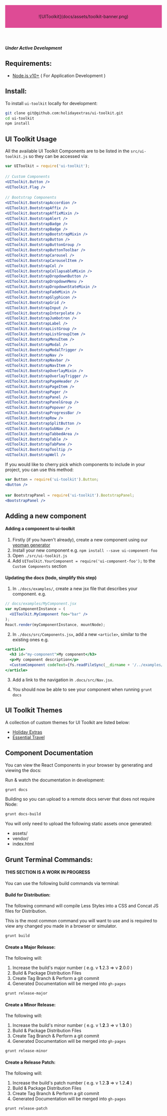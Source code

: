 <header style="background: rgb(222,75,149);padding:2em;text-align:center">
  ![UIToolkit](docs/assets/toolkit-banner.png)
</header>

##### Under Active Development

Requirements:
---

* [Node.js v10+](http://nodejs.org/) ( For Application Development )

Install:
---

To install `ui-toolkit` locally for development:

```bash
git clone git@github.com:holidayextras/ui-toolkit.git
cd ui-toolkit
npm install
```

UI Toolkit Usage
---

All the available UI Toolkit Components are to be listed in the `src/ui-toolkit.js` so they can be accessed via:

```jsx
var UIToolkit = require('ui-toolkit');

// Custom Components
<UIToolkit.Button />
<UIToolkit.Flag />

// Bootstrap Components
<UIToolkit.BootstrapAccordion />
<UIToolkit.BootstrapAffix />
<UIToolkit.BootstrapAffixMixin />
<UIToolkit.BootstrapAlert />
<UIToolkit.BootstrapBadge />
<UIToolkit.BootstrapBadge />
<UIToolkit.BootstrapBootstrapMixin />
<UIToolkit.BootstrapButton />
<UIToolkit.BootstrapButtonGroup />
<UIToolkit.BootstrapButtonToolbar />
<UIToolkit.BootstrapCarousel />
<UIToolkit.BootstrapCarouselItem />
<UIToolkit.BootstrapCol />
<UIToolkit.BootstrapCollapsableMixin />
<UIToolkit.BootstrapDropdownButton />
<UIToolkit.BootstrapDropdownMenu />
<UIToolkit.BootstrapDropdownStateMixin />
<UIToolkit.BootstrapFadeMixin />
<UIToolkit.BootstrapGlyphicon />
<UIToolkit.BootstrapGrid />
<UIToolkit.BootstrapInput />
<UIToolkit.BootstrapInterpolate />
<UIToolkit.BootstrapJumbotron />
<UIToolkit.BootstrapLabel />
<UIToolkit.BootstrapListGroup />
<UIToolkit.BootstrapListGroupItem />
<UIToolkit.BootstrapMenuItem />
<UIToolkit.BootstrapModal />
<UIToolkit.BootstrapModalTrigger />
<UIToolkit.BootstrapNav />
<UIToolkit.BootstrapNavbar />
<UIToolkit.BootstrapNavItem />
<UIToolkit.BootstrapOverlayMixin />
<UIToolkit.BootstrapOverlayTrigger />
<UIToolkit.BootstrapPageHeader />
<UIToolkit.BootstrapPageItem />
<UIToolkit.BootstrapPager />
<UIToolkit.BootstrapPanel />
<UIToolkit.BootstrapPanelGroup />
<UIToolkit.BootstrapPopover />
<UIToolkit.BootstrapProgressBar />
<UIToolkit.BootstrapRow />
<UIToolkit.BootstrapSplitButton />
<UIToolkit.BootstrapSubNav />
<UIToolkit.BootstrapTabbedArea />
<UIToolkit.BootstrapTable />
<UIToolkit.BootstrapTabPane />
<UIToolkit.BootstrapTooltip />
<UIToolkit.BootstrapWell />
```

If you would like to cherry pick which components to include in your project, you can use this method:

```jsx
var Button = require('ui-toolkit').Button;
<Button />

var BootstrapPanel = require('ui-toolkit').BootstrapPanel;
<BootstrapPanel />
```

Adding a new component
---
#### Adding a component to ui-toolkit
1. Firstly (if you haven't already), create a new component using our [yeoman generator](https://github.com/holidayextras/generator-ui-component)
2. Install your new component e.g. `npm install --save ui-component-foo`
3. Open `./src/ui-toolkit.js`
4. Add `UIToolkit.YourComponent = require('ui-component-foo');` to the `Custom Components` section

#### Updating the docs (todo, simplify this step)
1. In `./docs/examples/`, create a new jsx file that describes your component. e.g.
```jsx
// docs/examples/MyComponent.jsx
var myComponentInstance = (
  <UIToolkit.MyComponent foo="bar" />
);
React.render(myComponentInstance, mountNode);
```

2. In `./docs/src/Components.jsx`, add a new `<article>`, similar to the existing ones e.g.
```jsx
<article>
  <h3 id="my-component">My component</h3>
  <p>My component description</p>
  <CustomComponent codeText={fs.readFileSync(__dirname + '/../examples/MyComponent.jsx', 'utf8')} />
</article>
```

3. Add a link to the navigation in `.docs/src/Nav.jsx`.

4. You should now be able to see your component when running `grunt docs`

UI Toolkit Themes
---
A collection of custom themes for UI Toolkit are listed below:

* [Holiday Extras](https://github.com/holidayextras/ui-brand-hx)
* [Essential Travel](https://github.com/holidayextras/ui-brand-et)

Component Documentation
---

You can view the React Components in your browser by generating and viewing the docs:

Run & watch the documentation in development:
```bash
grunt docs 
```

Building so you can upload to a remote docs server that does not require Node:
```bash
grunt docs-build
```

You will only need to upload the following static assets once generated:

+ assets/
+ vendor/
+ index.html

Grunt Terminal Commands:
---

#### THIS SECTION IS A WORK IN PROGRESS

You can use the following build commands via terminal:

#### Build for Distribution:

The following command will compile Less Styles into a CSS and Concat JS files for Distribution.

This is the most common command you will want to use and is required to view any changed you made in a browser or simulator.

```bash
grunt build
```

#### Create a Major Release:

The following will:

1. Increase the build's major number ( e.g. v __1__.2.3 => v __2__.0.0 )
2. Build & Package Distribution Files
3. Create Tag Branch & Perform a git commit
4. Generated Documentation will be merged into `gh-pages`

```bash
grunt release-major
```

#### Create a Minor Release:

The following will:

1. Increase the build's minor number ( e.g. v 1.__2__.3 => v 1.__3__.0 )
2. Build & Package Distribution Files
3. Create Tag Branch & Perform a git commit
4. Generated Documentation will be merged into `gh-pages`

```bash
grunt release-minor
```

#### Create a Release Patch:

The following will:

1. Increase the build's patch number ( e.g. v 1.2.__3__ => v 1.2.__4__ )
2. Build & Package Distribution Files
3. Create Tag Branch & Perform a git commit
4. Generated Documentation will be merged into `gh-pages`

```bash
grunt release-patch
```
